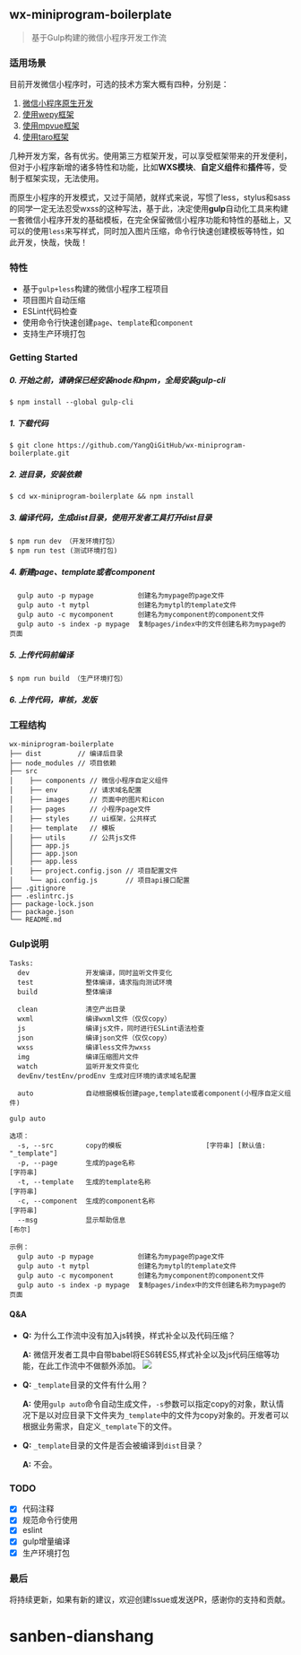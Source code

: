 ## wx-miniprogram-boilerplate
>基于Gulp构建的微信小程序开发工作流

### 适用场景

目前开发微信小程序时，可选的技术方案大概有四种，分别是：
1. [微信小程序原生开发](https://developers.weixin.qq.com/miniprogram/dev/)
2. [使用wepy框架](https://tencent.github.io/wepy/index.html)
3. [使用mpvue框架](http://mpvue.com/)
4. [使用taro框架](https://github.com/NervJS/taro)

几种开发方案，各有优劣。使用第三方框架开发，可以享受框架带来的开发便利，但对于小程序新增的诸多特性和功能，比如**WXS模块**、**自定义组件**和**插件**等，受制于框架实现，无法使用。

而原生小程序的开发模式，又过于简陋，就样式来说，写惯了less，stylus和sass的同学一定无法忍受wxss的这种写法，基于此，决定使用**gulp**自动化工具来构建一套微信小程序开发的基础模板，在完全保留微信小程序功能和特性的基础上，又可以的使用`less`来写样式，同时加入图片压缩，命令行快速创建模板等特性，如此开发，快哉，快哉！

### 特性

+ 基于`gulp+less`构建的微信小程序工程项目
+ 项目图片自动压缩
+ ESLint代码检查
+ 使用命令行快速创建`page`、`template`和`component`
+ 支持生产环境打包

### Getting Started

##### 0. 开始之前，请确保已经安装node和npm，全局安装gulp-cli
```
$ npm install --global gulp-cli
```
##### 1. 下载代码
```
$ git clone https://github.com/YangQiGitHub/wx-miniprogram-boilerplate.git
```
##### 2. 进目录，安装依赖
```
$ cd wx-miniprogram-boilerplate && npm install
```
##### 3. 编译代码，生成dist目录，使用开发者工具打开dist目录
```
$ npm run dev （开发环境打包）
$ npm run test (测试环境打包)
```
##### 4. 新建page、template或者component
```
  gulp auto -p mypage           创建名为mypage的page文件
  gulp auto -t mytpl            创建名为mytpl的template文件
  gulp auto -c mycomponent      创建名为mycomponent的component文件
  gulp auto -s index -p mypage  复制pages/index中的文件创建名称为mypage的页面
```
##### 5. 上传代码前编译
```
$ npm run build （生产环境打包）
```
##### 6. 上传代码，审核，发版

### 工程结构
```
wx-miniprogram-boilerplate
├── dist         // 编译后目录
├── node_modules // 项目依赖
├── src 
│    ├── components // 微信小程序自定义组件
│    ├── env        // 请求域名配置
│    ├── images     // 页面中的图片和icon
│    ├── pages      // 小程序page文件
│    ├── styles     // ui框架，公共样式
│    ├── template   // 模板
│    ├── utils      // 公共js文件
│    ├── app.js
│    ├── app.json
│    ├── app.less
│    ├── project.config.json // 项目配置文件
│    └── api.config.js       // 项目api接口配置
├── .gitignore
├── .eslintrc.js
├── package-lock.json
├── package.json
└── README.md

```

### Gulp说明

```
Tasks:
  dev              开发编译，同时监听文件变化
  test             整体编译，请求指向测试环境
  build            整体编译

  clean            清空产出目录
  wxml             编译wxml文件（仅仅copy）
  js               编译js文件，同时进行ESLint语法检查
  json             编译json文件（仅仅copy）
  wxss             编译less文件为wxss
  img              编译压缩图片文件
  watch            监听开发文件变化
  devEnv/testEnv/prodEnv 生成对应环境的请求域名配置

  auto             自动根据模板创建page,template或者component(小程序自定义组件)

gulp auto 

选项：
  -s, --src        copy的模板                     [字符串] [默认值: "_template"]
  -p, --page       生成的page名称                                       [字符串]
  -t, --template   生成的template名称                                   [字符串]
  -c, --component  生成的component名称                                  [字符串]
  --msg            显示帮助信息                                           [布尔]

示例：
  gulp auto -p mypage           创建名为mypage的page文件
  gulp auto -t mytpl            创建名为mytpl的template文件
  gulp auto -c mycomponent      创建名为mycomponent的component文件
  gulp auto -s index -p mypage  复制pages/index中的文件创建名称为mypage的页面
```

#### Q&A
- **Q:** 为什么工作流中没有加入js转换，样式补全以及代码压缩？


  **A:** 微信开发者工具中自带babel将ES6转ES5,样式补全以及js代码压缩等功能，在此工作流中不做额外添加。
![](https://img002.qufenqi.com/products/e5/21/e521bb1b6e01b197f22c44ea27f7313d.png)


- **Q:** `_template`目录的文件有什么用？


  **A:** 使用`gulp auto`命令自动生成文件，`-s`参数可以指定copy的对象，默认情况下是以对应目录下文件夹为`_template`中的文件为copy对象的。开发者可以根据业务需求，自定义`_template`下的文件。


- **Q:** `_template`目录的文件是否会被编译到`dist`目录？


  **A:** 不会。

### TODO
- [x] 代码注释
- [x] 规范命令行使用
- [x] eslint
- [x] gulp增量编译
- [x] 生产环境打包

### 最后
将持续更新，如果有新的建议，欢迎创建Issue或发送PR，感谢你的支持和贡献。
# sanben-dianshang
